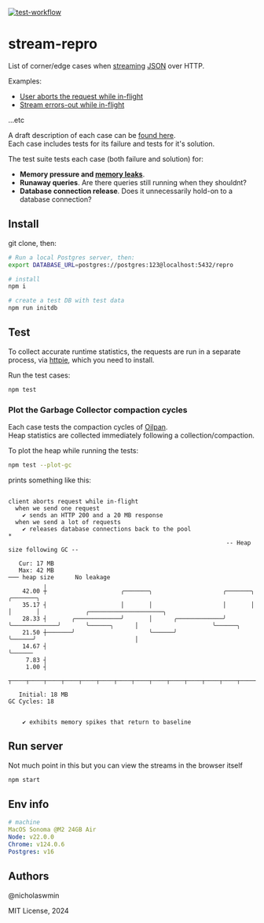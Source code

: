 [![test-workflow][test-workflow-badge]][ci-test]

# stream-repro
List of corner/edge cases when [streaming][streams] [JSON][json] over HTTP.

Examples:

- [User aborts the request while in-flight][cases-ex-1]
- [Stream errors-out while in-flight][cases-ex-2]

...etc

A draft description of each case can be [found here][cases].  
Each case includes tests for its failure and tests for it's solution.

The test suite tests each case (both failure and solution) for:

- **Memory pressure and [memory leaks][memleak]**.
- **Runaway queries**.
  Are there queries still running when they shouldnt?
- **Database connection release**.
  Does it unnecessarily hold-on to a database connection?

## Install

git clone, then:

```bash
# Run a local Postgres server, then:
export DATABASE_URL=postgres://postgres:123@localhost:5432/repro

# install
npm i

# create a test DB with test data
npm run initdb
```

## Test

To collect accurate runtime statistics, the requests are run in a separate
process, via [httpie][httpie], which you need to install.

Run the test cases:

```bash
npm test
```

### Plot the Garbage Collector compaction cycles

Each case tests the compaction cycles of [Oilpan][oilpan].  
Heap statistics are collected immediately following a collection/compaction.

To plot the heap while running the tests:

```bash
npm test --plot-gc
```

prints something like this:
```text

client aborts request while in-flight
  when we send one request
    ✔ sends an HTTP 200 and a 20 MB response
  when we send a lot of requests
    ✔ releases database connections back to the pool
*
                                                              -- Heap size following GC --

   Cur: 17 MB
   Max: 42 MB                                                                                   ─── heap size      No leakage
          ╷
    42.00 ┼                     ╭───────╮                    ╭───────╮             ╭───────╮                                                  
    35.17 ┤                     │       │                    │       │             │       │             ╭─────────────────────╮              
    28.33 ┤       ╭─────────────╯       │      ╭─────────────╯       ╰─────────────╯       ╰──────╮      │                     ╰──────╮       
    21.50 ┼───────╯                     ╰──────╯                                                  ╰──────╯                            │       
    14.67 ┤                                                                                                                           ╰──────
     7.83 ┤                                                                                                                                   
     1.00 ┤                                                                                                                                   
          ┬────┬────┬────┬────┬────┬────┬────┬────┬────┬────┬────┬────┬────┬────┬────┬────┬────┬────┬────┬────┬────┬────┬────┬────┬────┬────┬

   Initial: 18 MB                                                                                                               GC Cycles: 18


    ✔ exhibits memory spikes that return to baseline

```

## Run server

Not much point in this but you can view the streams
in the browser itself

```bash
npm start
```

## Env info

```yml
# machine
MacOS Sonoma @M2 24GB Air
Node: v22.0.0
Chrome: v124.0.6  
Postgres: v16
```

## Authors

@nicholaswmin

MIT License, 2024

[test-workflow-badge]: https://github.com/nicholaswmin/stream-repro/actions/workflows/tests.yml/badge.svg
[ci-test]: https://github.com/nicholaswmin/stream-repro/actions/workflows/tests.yml
[streams]: https://nodejs.org/api/stream.html#readable-streams
[nicholaswmin]: https://github.com/nicholaswmin
[httpie]: https://httpie.io/docs/cli/installation
[oilpan]: https://v8.dev/blog/oilpan-library
[cases]: .github/docs/CASES.md#user-aborts-request-mid-flight
[cases-ex-1]: .github/docs/CASES.md#user-aborts-request-mid-flight
[cases-ex-2]: .github/docs/CASES.md#processing-streams-error-out-mid-flight
[json]: https://en.wikipedia.org/wiki/JSON
[memleak]: https://en.wikipedia.org/wiki/Memory_leak
